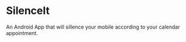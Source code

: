 SilenceIt
=========

An Android App that will sillence your mobile according to your calendar appointment.